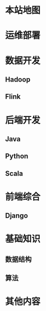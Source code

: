 # **本站地图**

# **运维部署**

# **数据开发**

## Hadoop

## Flink

# **后端开发**

## Java

## Python

## Scala

# **前端综合**

## Django

# **基础知识**

## 数据结构

## 算法

# **其他内容**

